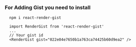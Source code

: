 ### For Adding Gist you need to install

```
  npm i react-render-gist
```

```
  import RenderGist from 'react-render-gist'
  ...
  // Your gist id
  <RenderGist gist="022e04e7650b1a763ca74425b60d9ea2" />
```

